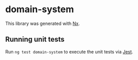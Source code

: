 # domain-system

This library was generated with [Nx](https://nx.dev).

## Running unit tests

Run `ng test domain-system` to execute the unit tests via [Jest](https://jestjs.io).
